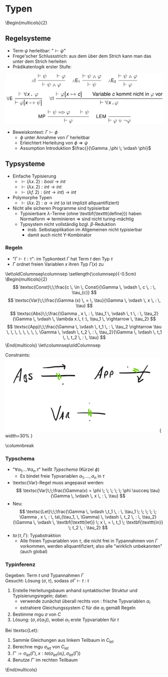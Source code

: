 # Typen

\Begin{multicols}{2}

## Regelsysteme
- Term $\psi$ herleitbar: "$\vdash \psi$"
- Frege'scher Schlussstrich: aus dem über dem Strich kann man das unter dem Strich herleiten
- Prädikatenlogik erster Stufe:

![](image-1.png)

- Beweiskontext: $\Gamma \vdash \phi$
    - $\phi$ unter Annahme von $\Gamma$ herleitbar
    - Erleichtert Herleitung von $\phi \Rightarrow \psi$
    - Assumption Introduktion $\frac{}{\Gamma ,\phi \; \vdash \phi}$

## Typsysteme
- Einfache Typisierung
    - $\vdash (\lambda x.\, 2) : bool \rightarrow int$
    - $\vdash (\lambda x.\, 2) : int \rightarrow int$
    - $\vdash (\lambda f.\, 2) : (int \rightarrow int) \rightarrow int$
- Polymorphe Typen
    - $\vdash (\lambda x.\, 2) : \alpha \rightarrow int$
      ($\alpha$ ist implizit allquantifiziert)
- Nicht alle sicheren Programme sind typisierbar
    - Typisierbare $\lambda$-Terme (ohne \textbf{\texttt{define}}) haben Normalform $\Rightarrow$ terminieren $\Rightarrow$ sind nicht turing-mächtig
    - Typsystem nicht vollständig bzgl. $\beta$-Reduktion
        - insb. Selbstapplikation im Allgemeinen nicht typisierbar
        - damit auch nicht Y-Kombinator

### Regeln
- "$\Gamma \vdash t : \tau$": im Typkontext $\Gamma$ hat Term $t$ den Typ $\tau$
- $\Gamma$ ordnet freien Variablen $x$ ihren Typ $\Gamma(x)$ zu

\let\oldColumnsep\columnsep
\setlength{\columnsep}{-0.5cm}
\Begin{multicols}{2}
$$
\textsc{Const}\;\;\frac{c \, \in \, Const}{\Gamma \, \vdash \,  c \, : \, \tau_{c}}
$$
$$
\textsc{Var}\;\;\frac{\Gamma (x) \, = \, \tau}{\Gamma \, \vdash \, x \, : \, \tau}
$$
$$
\textsc{Abs}\;\;\frac{\Gamma , x \, : \, \tau_1 \, \vdash \, t \, : \, \tau_2}{\Gamma \, \vdash \, \lambda x.\, t :\, \tau_1 \, \rightarrow \, \tau_2}
$$
$$
\textsc{App}\;\;\frac{\Gamma \, \vdash \, t_1 \, : \, \tau_2 \rightarrow \tau \, \, \, \, \, \, \, \, \Gamma \, \vdash \, t_2 \, : \, \tau_2}{\Gamma \, \vdash \, t_1 \, \, t_2 \, : \, \tau}
$$
\End{multicols}
\let\columnsep\oldColumnsep

Constraints:  
![](image-2.png){ width=30% }

\columnbreak

### Typschema
- "$\forall \alpha_1. \dots \forall \alpha_n.\tau$" heißt *Typschema* (Kürzel $\phi$)
    - Es bindet freie Typvariablen $\alpha_1, \dots, \alpha_n$ in $\tau$
- \textsc{Var}-Regel muss angepasst werden:
$$
\textsc{Var}\;\;\frac{\Gamma(x) = \phi \; \; \; \; \; \phi \succeq \tau}{\Gamma \, \vdash \, x \, : \, \tau}
$$
- Neu:
$$
\textsc{Let}\;\;\frac{\Gamma \, \vdash \,t_1 \, : \, \tau_1 \; \; \; \; \; \Gamma , x \, : \, ta\,(\tau_1, \, \Gamma) \, \vdash \, t_2 \, : \, \tau_2}{\Gamma \, \vdash \, \textbf{\texttt{let}} \; x \, = \, t_1 \; \textbf{\texttt{in}} \; t_2 \, : \tau_2}
$$
- $ta\,(\tau,\,\Gamma)$: Typabstraktion
    - Alle freien Typvariablen von $\tau$, die nicht frei in Typannahmen von $\Gamma$ vorkommen, werden allquantifiziert;
      also alle "wirklich unbekannten" (auch global)

### Typinferenz

Gegeben: Term $t$ und Typannahmen $\Gamma$  
Gesucht: Lösung $(\sigma, \tau)$, sodass $\sigma\Gamma \vdash t\;:\;\tau$

1. Erstelle Herleitungsbaum anhand syntaktischer Struktur und Typisierungsregeln; dabei:
   - verwende zunächst überall rechts von : frische Typvariablen $\alpha_i$
   - extrahiere Gleichungssystem $C$ für die $\alpha_i$ gemäß Regeln
2. Bestimme mgu $\sigma$ von $C$
3. Lösung: $(\sigma, \sigma(\alpha_1))$, wobei $\alpha_1$ erste Typvariablen für $t$

Bei \textsc{Let}:

1. Sammle Gleichungen aus linkem Teilbaum in $C_{let}$
2. Berechne mgu $\sigma_{let}$ von $C_{let}$
3. $\Gamma' := \sigma_{let}(\Gamma), x: ta(\sigma_{let}(\alpha_i), \sigma_{let}(\Gamma))$
4. Benutze $\Gamma'$ im rechten Teilbaum

\End{multicols}

